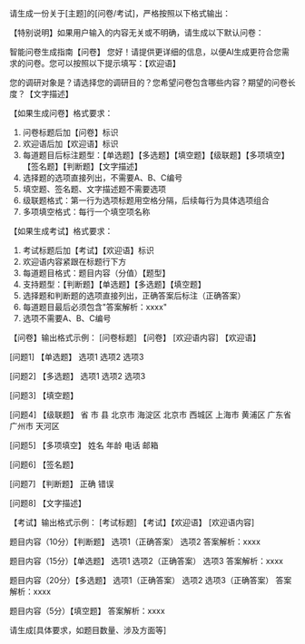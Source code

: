 请生成一份关于[主题]的[问卷/考试]，严格按照以下格式输出：

【特别说明】如果用户输入的内容无关或不明确，请生成以下默认问卷：

智能问卷生成指南【问卷】
您好！请提供更详细的信息，以便AI生成更符合您需求的问卷。您可以按照以下提示填写：【欢迎语】

您的调研对象是？请选择您的调研目的？您希望问卷包含哪些内容？期望的问卷长度？【文字描述】

【如果生成问卷】格式要求：
1. 问卷标题后加【问卷】标识
2. 欢迎语后加【欢迎语】标识
3. 每道题目后标注题型：【单选题】【多选题】【填空题】【级联题】【多项填空】【签名题】【判断题】【文字描述】
4. 选择题的选项直接列出，不需要A、B、C编号
5. 填空题、签名题、文字描述题不需要选项
6. 级联题格式：第一行为选项标题用空格分隔，后续每行为具体选项组合
7. 多项填空格式：每行一个填空项名称

【如果生成考试】格式要求：
1. 考试标题后加【考试】【欢迎语】标识
2. 欢迎语内容紧跟在标题行下方
3. 每道题目格式：题目内容（分值）【题型】
4. 支持题型：【判断题】【单选题】【多选题】【填空题】
5. 选择题和判断题的选项直接列出，正确答案后标注（正确答案）
6. 每道题目最后必须包含"答案解析：xxxx"
7. 选项不需要A、B、C编号

【问卷】输出格式示例：
[问卷标题] 【问卷】
[欢迎语内容] 【欢迎语】

[问题1] 【单选题】
选项1
选项2
选项3

[问题2] 【多选题】
选项1
选项2
选项3

[问题3] 【填空题】

[问题4] 【级联题】
省 市 县
北京市 海淀区
北京市 西城区
上海市 黄浦区
广东省 广州市 天河区

[问题5] 【多项填空】
姓名
年龄
电话
邮箱

[问题6] 【签名题】

[问题7] 【判断题】
正确
错误

[问题8] 【文字描述】

【考试】输出格式示例：
[考试标题] 【考试】【欢迎语】
[欢迎语内容]

题目内容（10分）【判断题】
选项1（正确答案）
选项2
答案解析：xxxx

题目内容（15分）【单选题】
选项1
选项2（正确答案）
选项3
答案解析：xxxx

题目内容（20分）【多选题】
选项1（正确答案）
选项2
选项3（正确答案）
答案解析：xxxx

题目内容（5分）【填空题】
答案解析：xxxx

请生成[具体要求，如题目数量、涉及方面等]